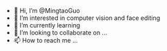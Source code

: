 - 👋 Hi, I’m @MingtaoGuo
- 👀 I’m interested in computer vision and face editing
- 🌱 I’m currently learning 
- 💞️ I’m looking to collaborate on ...
- 📫 How to reach me ...

<!---
MingtaoGuo/MingtaoGuo is a ✨ special ✨ repository because its `README.md` (this file) appears on your GitHub profile.
You can click the Preview link to take a look at your changes.
--->
